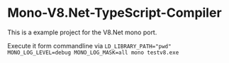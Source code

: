 Mono-V8.Net-TypeScript-Compiler
===============================

This is a example project for the V8.Net mono port.

Execute it form commandline via 
`LD_LIBRARY_PATH="pwd" MONO_LOG_LEVEL=debug MONO_LOG_MASK=all mono testv8.exe
`

